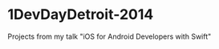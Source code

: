 1DevDayDetroit-2014
===================

Projects from my talk "iOS for Android Developers with Swift"
